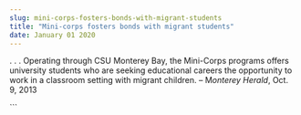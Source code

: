 ```yaml
---
slug: mini-corps-fosters-bonds-with-migrant-students
title: "Mini-corps fosters bonds with migrant students"
date: January 01 2020
---
```


 
<p>
  . . . Operating through CSU Monterey Bay, the Mini-Corps programs offers
  university students who are seeking educational careers the opportunity to
  work in a classroom setting with migrant children. – M<em>onterey Herald</em>,
  Oct. 9, 2013
</p>
```
